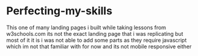 # Perfecting-my-skills
This one of many landing pages i built while taking lessons from w3schools.com
its not the exact landing page that i was replicating but most of it it is 
i was not able to add some parts as they require javascript which im not that familiar with for now
and its not mobile responsive either 
